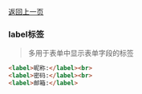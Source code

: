 [返回上一页](/README.md)

### label标签

> 多用于表单中显示表单字段的标签

```html
<label>昵称:</label><br>
<label>密码:</label><br>
<label>邮箱:</label>
```

